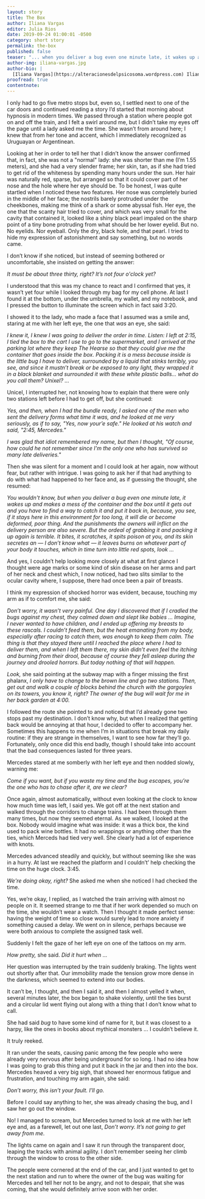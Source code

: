 ```yaml
---
layout: story
title: The Box
author: Iliana Vargas
editor: Julia Rios
date: 2019-09-24 01:00:01 -0500
category: short story
permalink: the-box
published: false
teaser: "... when you deliver a bug even one minute late, it wakes up and makes a mess of the container and the box until it gets out ..."
author-img: iliana-vargas.jpg
author-bio: |
  [Iliana Vargas](https://alteracionesdelpsicosoma.wordpress.com) Iliana Vargas was born in México City in 1978. As a reader and writer, she likes speculative fiction and weird fiction. She's the author of the books _Joni Munn y otras alteraciones del psicosoma_ (2012); _Magnetofónica_ (2015) and _Habitantes del aire caníbal_ (2017). Her work appears in Mexican and foreign publications.
proofread: true
contentnote:
---
```


I only had to go five metro stops but, even so, I settled next to one of the car doors and continued reading a story I’d started that morning about hypnosis in modern times. We passed through a station where people got on and off the train, and I felt a swirl around me, but I didn’t take my eyes off the page until a lady asked me the time. She wasn’t from around here; I knew that from her tone and accent, which I immediately recognized as Uruguayan or Argentinean.

Looking at her in order to tell her that I didn’t know the answer confirmed that, in fact, she was not a "normal" lady: she was shorter than me (I’m 1.55 meters), and she had a very slender frame; her skin, tan, as if she had tried to get rid of the whiteness by spending many hours under the sun. Her hair was naturally red, sparse, but arranged so that it could cover part of her nose and the hole where her eye should be. To be honest, I was quite startled when I noticed these two features. Her nose was completely buried in the middle of her face; the nostrils barely protruded under the cheekbones, making me think of a shark or some abyssal fish. Her eye, the one that the scanty hair tried to cover, and which was very small for the cavity that contained it, looked like a shiny black pearl impaled on the sharp point of a tiny bone protruding from what should be her lower eyelid. But no. No eyelids. Nor eyeball. Only the dry, black hole, and that pearl. I tried to hide my expression of astonishment and say something, but no words came.

I don’t know if she noticed, but instead of seeming bothered or uncomfortable, she insisted on getting the answer:

_It must be about three thirty, right? It’s not four o'clock yet?_

I understood that this was my chance to react and I confirmed that yes, it wasn’t yet four while I looked through my bag for my cell phone. At last I found it at the bottom, under the umbrella, my wallet, and my notebook, and I pressed the button to illuminate the screen which in fact said 3:20.

I showed it to the lady, who made a face that I assumed was a smile and, staring at me with her left eye, the one that _was_ an eye, she said:

_I knew it, I knew I was going to deliver the order in time. Listen: I left at 2:15, I tied the box to the cart I use to go to the supermarket, and I arrived at the parking lot where they keep The Hearse so that they could give me the container that goes inside the box. Packing it is a mess because inside is the little bug I have to deliver, surrounded by a liquid that stinks terribly, you see, and since it mustn’t break or be exposed to any light, they wrapped it in a black blanket and surrounded it with these white plastic balls... what do you call them? Unixel? ..._

Unicel, I interrupted her, not knowing how to explain that there were only two stations left before I had to get off, but she continued:

_Yes, and then, when I had the bundle ready, I asked one of the men who sent the delivery forms what time it was, and he looked at me very seriously, as if to say, "Yes, now your’e safe." He looked at his watch and said, "2:45, Mercedes."_

_I was glad that idiot remembered my name, but then I thought, "Of course, how could he not remember since I'm the only one who has survived so many late deliveries."_

Then she was silent for a moment and I could look at her again, now without fear, but rather with intrigue. I was going to ask her if that had anything to do with what had happened to her face and, as if guessing the thought, she resumed:

_You wouldn't know, but when you deliver a bug even one minute late, it wakes up and makes a mess of the container and the box until it gets out and you have to find a way to catch it and put it back in, because, you see, if it stays here in this environment for too long, it will die or become deformed, poor thing. And the punishments the owners will inflict on the delivery person are also severe. But the ordeal of grabbing it and packing it up again is terrible. It bites, it scratches, it spits poison at you, and its skin secretes an  —  I don’t know what  —  it  leaves burns on whatever part of your body it touches, which in time turn into little red spots, look ..._

And yes, I couldn’t help looking more closely at what at first glance I thought were age marks or some kind of skin disease on her arms and part of her neck and chest which, I now noticed, had two slits similar to the ocular cavity where, I suppose, there had once been a pair of breasts.

I think my expression of shocked horror was evident, because, touching my arm as if to comfort me, she said:

_Don’t worry, it wasn’t very painful. One day I discovered that if I cradled the bugs against my chest, they calmed down and slept like babies ... Imagine, I never wanted to have children, and I ended up offering my breasts to these rascals. I couldn’t feed them, but the heat emanating from my body, especially after racing to catch them, was enough to keep them calm. The thing is that they stayed there until I reached the place where I had to deliver them, and when I left them there, my skin didn’t even feel the itching and burning from their drool, because of course they fell asleep during the journey and drooled horrors. But today nothing of that will happen._

_Look,_ she said pointing at the subway map with a finger missing the first phalanx, _I only have to change to the brown line and go two stations. Then, get out and walk a couple of blocks behind the church with the gargoyles on its towers, you know it, right? The owner of the bug will wait for me in her back garden at 4:00._

I followed the route she pointed to and noticed that I’d already gone two stops past my destination. I don’t know why, but when I realized that getting back would be annoying at that hour, I decided to offer to accompany her. Sometimes this happens to me when I’m in situations that break my daily routine: if they are strange in themselves, I want to see how far they’ll go. Fortunately, only once did this end badly, though I should take into account that the bad consequences lasted for three years.

Mercedes stared at me somberly with her left eye and then nodded slowly, warning me:

_Come if you want, but if you waste my time and the bug escapes, you’re the one who has to chase after it, are we clear?_

Once again, almost automatically, without even looking at the clock to know how much time was left, I said yes. We got off at the next station and walked through the corridors to change trains. I had been through them many times, but now they seemed eternal. As we walked, I looked at the box. Nobody would imagine what was inside: it was a thick box, the kind used to pack wine bottles. It had no wrappings or anything other than the ties, which Merceds had tied very well. She clearly had a lot of experience with knots.

Mercedes advanced steadily and quickly, but without seeming like she was in a hurry. At last we reached the platform and I couldn’t’ help checking the time on the huge clock. 3:45.

_We're doing okay, right?_ She asked me when she noticed I had checked the time.

Yes, we’re okay, I replied, as I watched the train arriving with almost no people on it. It seemed strange to me that if her work depended so much on the time, she wouldn’t wear a watch. Then I thought it made perfect sense: having the weight of time so close would surely lead to more anxiety if something caused a delay. We went on in silence, perhaps because we were both anxious to complete the assigned task well.

Suddenly I felt the gaze of her left eye on one of the tattoos on my arm.

_How pretty,_ she said. _Did it hurt when ..._

Her question was interrupted by the train suddenly braking. The lights went out shortly after that. Our immobility made the tension grow more dense in the darkness, which seemed to extend into our bodies.

It can’t be, I thought, and then I said it, and then I almost yelled it when, several minutes later, the box began to shake violently, until the ties burst and a circular lid went flying out along with a thing that I don’t know what to call.

She had said _bug_ to have some kind of name for it, but it was closest to a harpy, like the ones in books about mythical monsters ... I couldn’t believe it.

It truly reeked.

It ran under the seats, causing panic among the few people who were already very nervous after being underground for so long. I had no idea how I was going to grab this thing and put it back in the jar and then into the box. Mercedes heaved a very big sigh, that showed her enormous fatigue and frustration, and touching my arm again, she said:

_Don’t worry, this isn’t your fault. I’ll go._

Before I could say anything to her, she was already chasing the bug, and I saw her go out the window.

No! I managed to scream, but Mercedes turned to look at me with her left eye and, as a farewell, let out one last, _Don’t worry. It’s not going to get away from me._

The lights came on again and I saw it run through the transparent door, leaping the tracks with animal agility. I don’t remember seeing her climb through the window to cross to the other side.

The people were cornered at the end of the car, and I just wanted to get to the next station and run to where the owner of the bug was waiting for Mercedes and tell her not to be angry, and not to despair, that she was coming, that she would definitely arrive soon with her order.
